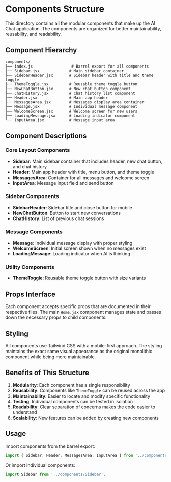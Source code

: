 # Components Structure

This directory contains all the modular components that make up the AI Chat application. The components are organized for better maintainability, reusability, and readability.

## Component Hierarchy

```
components/
├── index.js                 # Barrel export for all components
├── Sidebar.jsx             # Main sidebar container
├── SidebarHeader.jsx       # Sidebar header with title and theme toggle
├── ThemeToggle.jsx         # Reusable theme toggle button
├── NewChatButton.jsx       # New chat button component
├── ChatHistory.jsx         # Chat history list component
├── Header.jsx              # Main app header
├── MessagesArea.jsx        # Messages display area container
├── Message.jsx             # Individual message component
├── WelcomeScreen.jsx       # Welcome screen for new users
├── LoadingMessage.jsx      # Loading indicator component
└── InputArea.jsx           # Message input area
```

## Component Descriptions

### Core Layout Components
- **Sidebar**: Main sidebar container that includes header, new chat button, and chat history
- **Header**: Main app header with title, menu button, and theme toggle
- **MessagesArea**: Container for all messages and welcome screen
- **InputArea**: Message input field and send button

### Sidebar Components
- **SidebarHeader**: Sidebar title and close button for mobile
- **NewChatButton**: Button to start new conversations
- **ChatHistory**: List of previous chat sessions

### Message Components
- **Message**: Individual message display with proper styling
- **WelcomeScreen**: Initial screen shown when no messages exist
- **LoadingMessage**: Loading indicator when AI is thinking

### Utility Components
- **ThemeToggle**: Reusable theme toggle button with size variants

## Props Interface

Each component accepts specific props that are documented in their respective files. The main `Home.jsx` component manages state and passes down the necessary props to child components.

## Styling

All components use Tailwind CSS with a mobile-first approach. The styling maintains the exact same visual appearance as the original monolithic component while being more maintainable.

## Benefits of This Structure

1. **Modularity**: Each component has a single responsibility
2. **Reusability**: Components like `ThemeToggle` can be reused across the app
3. **Maintainability**: Easier to locate and modify specific functionality
4. **Testing**: Individual components can be tested in isolation
5. **Readability**: Clear separation of concerns makes the code easier to understand
6. **Scalability**: New features can be added by creating new components

## Usage

Import components from the barrel export:

```jsx
import { Sidebar, Header, MessagesArea, InputArea } from '../components';
```

Or import individual components:

```jsx
import Sidebar from '../components/Sidebar';
```
